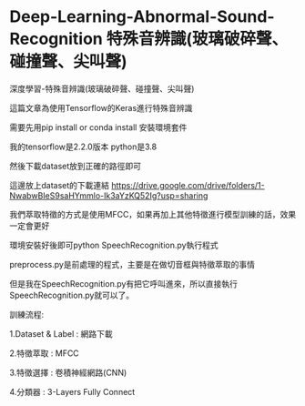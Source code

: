 # Deep-Learning-Abnormal-Sound-Recognition 特殊音辨識(玻璃破碎聲、碰撞聲、尖叫聲)

深度學習-特殊音辨識(玻璃破碎聲、碰撞聲、尖叫聲)

這篇文章為使用Tensorflow的Keras進行特殊音辨識

需要先用pip install or conda install 安裝環境套件

我的tensorflow是2.2.0版本 python是3.8

然後下載dataset放到正確的路徑即可

這邊放上dataset的下載連結 https://drive.google.com/drive/folders/1-NwabwBIeS9saHYmmlo-Ik3aYzKQ52Ig?usp=sharing

我們萃取特徵的方式是使用MFCC，如果再加上其他特徵進行模型訓練的話，效果一定會更好

環境安裝好後即可python SpeechRecognition.py執行程式

preprocess.py是前處理的程式，主要是在做切音框與特徵萃取的事情

但是我在SpeechRecognition.py有把它呼叫進來，所以直接執行SpeechRecognition.py就可以了。

訓練流程:

1.Dataset & Label : 網路下載

2.特徵萃取 : MFCC

3.特徵選擇 : 卷積神經網路(CNN)

4.分類器 : 3-Layers Fully Connect
